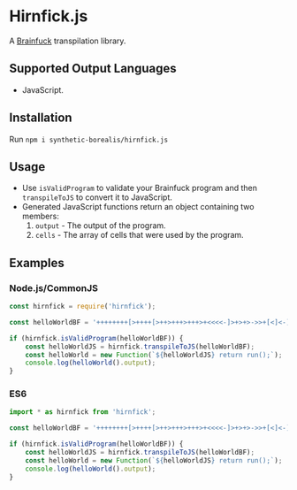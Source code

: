 # Hirnfick.js
A [Brainfuck](https://en.wikipedia.org/wiki/Brainfuck) transpilation library.

## Supported Output Languages
- JavaScript.

## Installation
Run `npm i synthetic-borealis/hirnfick.js`

## Usage

- Use ```isValidProgram``` to validate your Brainfuck program and then ```transpileToJS``` to convert it to JavaScript.
- Generated JavaScript functions return an object containing two members:
  1. ```output``` - The output of the program.
  2. ```cells``` - The array of cells that were used by the program.

## Examples

### Node.js/CommonJS
```javascript
const hirnfick = require('hirnfick');

const helloWorldBF = '++++++++[>++++[>++>+++>+++>+<<<<-]>+>+>->>+[<]<-]>>.>---.+++++++..+++.>>.<-.<.+++.------.--------.>>+.>++.';

if (hirnfick.isValidProgram(helloWorldBF)) {
    const helloWorldJS = hirnfick.transpileToJS(helloWorldBF);
    const helloWorld = new Function(`${helloWorldJS} return run();`);
    console.log(helloWorld().output);
}
```
### ES6
```javascript
import * as hirnfick from 'hirnfick';

const helloWorldBF = '++++++++[>++++[>++>+++>+++>+<<<<-]>+>+>->>+[<]<-]>>.>---.+++++++..+++.>>.<-.<.+++.------.--------.>>+.>++.';

if (hirnfick.isValidProgram(helloWorldBF)) {
    const helloWorldJS = hirnfick.transpileToJS(helloWorldBF);
    const helloWorld = new Function(`${helloWorldJS} return run();`);
    console.log(helloWorld().output);
}
```
